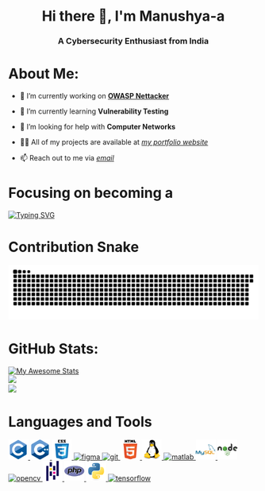 <h1 align="center">Hi there 👋, I'm Manushya-a</h1>
<h3 align="center">A Cybersecurity Enthusiast from India</h3>

# About Me:
- 🔭 I’m currently working on [**OWASP Nettacker**](https://github.com/OWASP/Nettacker)
- 🌱 I’m currently learning **Vulnerability Testing** 
- 🤝 I’m looking for help with **Computer Networks**
- 👨‍💻 All of my projects are available at [*my portfolio website*](https://manushya-a.github.io/Portfolio/)

- 📫 Reach out to me via [*email*](manav_2004@outlook.com) 

# Focusing on becoming a
[![Typing SVG](https://readme-typing-svg.demolab.com?font=Orbitron&weight=800&size=31&letterSpacing=0.5&duration=3000&pause=500&color=008F11&width=435&lines=SECURITY+ANALYST)]()

# Contribution Snake
<img src="https://raw.githubusercontent.com/JOURT1/JOURT1/output/snake.svg" alt="Snake animation" />



###
# GitHub Stats:
[![My Awesome Stats](https://awesome-github-stats.azurewebsites.net/user-stats/Manushya-a?cardType=github&theme=dark&preferLogin=true&Background=000000&Text=DDDDDD&Ring=DDDDDD&Border=038111)](https://git.io/awesome-stats-card)<br>
![](https://nirzak-streak-stats.vercel.app/?user=Manushya-a&theme=dark&hide_border=false)<br>
![](https://github-readme-stats.vercel.app/api/top-langs/?username=Manushya-a&theme=dark&hide_border=false&include_all_commits=false&count_private=false&layout=compact)

# Languages and Tools
<p align="left"> <a href="https://www.cprogramming.com/" target="_blank" rel="noreferrer"> <img src="https://raw.githubusercontent.com/devicons/devicon/master/icons/c/c-original.svg" alt="c" width="40" height="40"/> </a> <a href="https://www.w3schools.com/cpp/" target="_blank" rel="noreferrer"> <img src="https://raw.githubusercontent.com/devicons/devicon/master/icons/cplusplus/cplusplus-original.svg" alt="cplusplus" width="40" height="40"/> </a> <a href="https://www.w3schools.com/css/" target="_blank" rel="noreferrer"> <img src="https://raw.githubusercontent.com/devicons/devicon/master/icons/css3/css3-original-wordmark.svg" alt="css3" width="40" height="40"/> </a> <a href="https://www.figma.com/" target="_blank" rel="noreferrer"> <img src="https://www.vectorlogo.zone/logos/figma/figma-icon.svg" alt="figma" width="40" height="40"/> </a> <a href="https://git-scm.com/" target="_blank" rel="noreferrer"> <img src="https://www.vectorlogo.zone/logos/git-scm/git-scm-icon.svg" alt="git" width="40" height="40"/> </a> <a href="https://www.w3.org/html/" target="_blank" rel="noreferrer"> <img src="https://raw.githubusercontent.com/devicons/devicon/master/icons/html5/html5-original-wordmark.svg" alt="html5" width="40" height="40"/> </a> <a href="https://www.linux.org/" target="_blank" rel="noreferrer"> <img src="https://raw.githubusercontent.com/devicons/devicon/master/icons/linux/linux-original.svg" alt="linux" width="40" height="40"/> </a> <a href="https://www.mathworks.com/" target="_blank" rel="noreferrer"> <img src="https://upload.wikimedia.org/wikipedia/commons/2/21/Matlab_Logo.png" alt="matlab" width="40" height="40"/> </a> <a href="https://www.mysql.com/" target="_blank" rel="noreferrer"> <img src="https://raw.githubusercontent.com/devicons/devicon/master/icons/mysql/mysql-original-wordmark.svg" alt="mysql" width="40" height="40"/> </a> <a href="https://nodejs.org" target="_blank" rel="noreferrer"> <img src="https://raw.githubusercontent.com/devicons/devicon/master/icons/nodejs/nodejs-original-wordmark.svg" alt="nodejs" width="40" height="40"/> </a> <a href="https://opencv.org/" target="_blank" rel="noreferrer"> <img src="https://www.vectorlogo.zone/logos/opencv/opencv-icon.svg" alt="opencv" width="40" height="40"/> </a> <a href="https://pandas.pydata.org/" target="_blank" rel="noreferrer"> <img src="https://raw.githubusercontent.com/devicons/devicon/2ae2a900d2f041da66e950e4d48052658d850630/icons/pandas/pandas-original.svg" alt="pandas" width="40" height="40"/> </a> <a href="https://www.php.net" target="_blank" rel="noreferrer"> <img src="https://raw.githubusercontent.com/devicons/devicon/master/icons/php/php-original.svg" alt="php" width="40" height="40"/> </a> <a href="https://www.python.org" target="_blank" rel="noreferrer"> <img src="https://raw.githubusercontent.com/devicons/devicon/master/icons/python/python-original.svg" alt="python" width="40" height="40"/> </a> <a href="https://www.tensorflow.org" target="_blank" rel="noreferrer"> <img src="https://www.vectorlogo.zone/logos/tensorflow/tensorflow-icon.svg" alt="tensorflow" width="40" height="40"/> </a> </p>


<!-- Proudly created with GPRM ( https://gprm.itsvg.in ) -->
